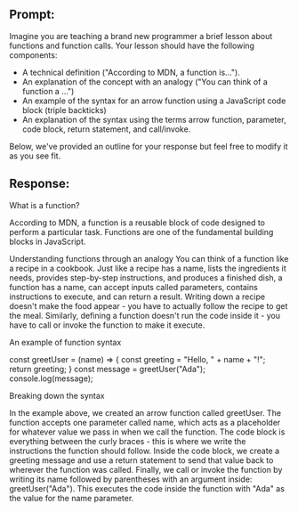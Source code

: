 ## Prompt:

Imagine you are teaching a brand new programmer a brief lesson about functions and function calls. Your lesson should have the following components:
* A technical definition ("According to MDN, a function is...").
* An explanation of the concept with an analogy ("You can think of a function a ...")
* An example of the syntax for an arrow function using a JavaScript code block (triple backticks)
* An explanation of the syntax using the terms arrow function, parameter, code block, return statement, and call/invoke.

Below, we've provided an outline for your response but feel free to modify it as you see fit.

## Response: 

What is a function?

According to MDN, a function is a reusable block of code designed to perform a particular task. Functions are one of the fundamental building blocks in JavaScript.

Understanding functions through an analogy
You can think of a function like a recipe in a cookbook. Just like a recipe has a name, lists the ingredients it needs, provides step-by-step instructions, and produces a finished dish, a function has a name, can accept inputs called parameters, contains instructions to execute, and can return a result. Writing down a recipe doesn't make the food appear - you have to actually follow the recipe to get the meal. Similarly, defining a function doesn't run the code inside it - you have to call or invoke the function to make it execute.

An example of function syntax

const greetUser = (name) => {
const greeting = "Hello, " + name + "!";
return greeting;
}
const message = greetUser("Ada");
console.log(message);

Breaking down the syntax

In the example above, we created an arrow function called greetUser. The function accepts one parameter called name, which acts as a placeholder for whatever value we pass in when we call the function. The code block is everything between the curly braces - this is where we write the instructions the function should follow. Inside the code block, we create a greeting message and use a return statement to send that value back to wherever the function was called. Finally, we call or invoke the function by writing its name followed by parentheses with an argument inside: greetUser("Ada"). This executes the code inside the function with "Ada" as the value for the name parameter.
